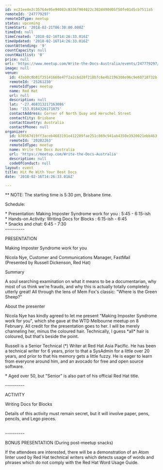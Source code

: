 ```yaml
---
id: ec21ee4e2c35764e95e94083c8336f904022c302d490d05f50fe01d5cb7511a5
remoteId: '247779297'
remoteIdType: meetup
status: upcoming
timeStart: '2018-02-21T06:30:00.000Z'
timeEnd: null
timeCreated: '2018-02-16T14:26:33.016Z'
timeUpdated: '2018-02-16T14:26:33.016Z'
countAttending: '9'
countCapacity: null
countWaitlist: '0'
price: null
url: 'https://www.meetup.com/Write-the-Docs-Australia/events/247779297/'
image: null
venue:
  id: 43ab0c8b81f35141668e47f2a2c6d20f218b7c6e4b2196308e96c9e68718732b
  remoteId: '25261230'
  remoteIdType: meetup
  name: Red Hat
  url: null
  description: null
  lat: '-27.468313217163086'
  lon: '153.0184326171875'
  contactAddress: Corner of North Quay and Herschel Street
  contactCity: Brisbane
  contactCountry: Australia
  contactPhone: null
organizer:
  id: b70567d19ff3aceb4683191e412209fae251c869c941ab4350e3920021ebb463
  remoteId: '20202263'
  remoteIdType: meetup
  name: Write the Docs Australia
  url: 'https://meetup.com/Write-the-Docs-Australia'
  description: null
  codeOfConduct: null
layout: event
title: Hit Me With Your Best Docs
date: '2018-02-16T14:26:33.016Z'

---
```

<p>** NOTE: The starting time is 5:30 pm, Brisbane time.</p> <p>Schedule:</p> <p>* Presentation: Making Imposter Syndrome work for you : 5:45 - 6:15-ish<br/>* Hands-on Activity: Writing Docs for Blocks : 6:15-ish - 6:45<br/>* Snacks and chat: 6:45 - 7:30<br/>----------</p> <p>PRESENTATION</p> <p>Making Imposter Syndrome work for you</p> <p>Nicola Nye, Customer and Communications Manager, FastMail<br/>(Presented by Russell Dickenson, Red Hat)</p> <p>Summary</p> <p>A soul searching examination on what it means to be a documentarian, why most of us think we're frauds, and why this is actually totally completely utterly great! All through the lens of Mem Fox's classic: "Where is the Green Sheep?"</p> <p>About the presenter</p> <p>Nicola Nye has kindly agreed to let me present "Making Imposter Syndrome work for you", which she gave at the WTD Melbourne meetup on 8 February. All credit for the presentation goes to her. I will be merely channeling her, minus the coloured hair. Technically, I guess *all* hair is coloured, but that's beside the point.</p> <p>Russell is a Senior Technical (*) Writer at Red Hat Asia Pacific. He has been a technical writer for 6 years, prior to that a SysAdmin for a little over 20 years, and prior to that his memory gets a little fuzzy. He is eager to learn from everyone around him, and an avocado for free and open source software.</p> <p>* Aged over 50, but "Senior" is also part of his official Red Hat title.</p> <p>----------</p> <p>ACTIVITY</p> <p>Writing Docs for Blocks</p> <p>Details of this activity must remain secret, but it will involve paper, pens, pencils, and Lego pieces.</p> <p><br/>----------</p> <p>BONUS PRESENTATION (During post-meetup snacks)</p> <p>If the attendees are interested, there will be a demonstration of an Atom linter used by Red Hat technical writers which detects usage of words and phrases which do not comply with the Red Hat Word Usage Guide.</p>
